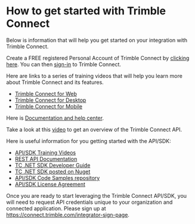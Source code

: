 # How to get started with Trimble Connect

Below is information that will help you get started on your integration with Trimble Connect.

Create a FREE registered Personal Account of Trimble Connect by [clicking here](https://app.connect.trimble.com/tc/app#/signup). You can then [sign-in](https://app.connect.trimble.com/tc/app) to Trimble Connect.

Here are links to a series of training videos that will help you learn more about Trimble Connect and its features.

* [Trimble Connect for Web](https://www.youtube.com/playlist?list=PLB3LvMW41rga7Qz1WIBooFg53KO9_Dh28 "TCW")
* [Trimble Connect for Desktop](https://www.youtube.com/playlist?list=PLB3LvMW41rgb5Adn0GWNblnUEpB6BxY1q "TCD")
* [Trimble Connect for Mobile](https://www.youtube.com/playlist?list=PLB3LvMW41rgZeEP3IeqTU5gwy-G7ShvQr "TCM")

Here is [Documentation and help center](https://community.trimble.com/community/forums/connect-help).

Take a look at this [video](https://www.youtube.com/watch?v=N8-KUJFaWF0&index=1&list=PLB3LvMW41rgbYMnTAV7hchEbv9rB0G7A2 "video") to get an overview of the Trimble Connect API.

Here is useful information for you getting started with the API/SDK:

* [API/SDK Training Videos](https://www.youtube.com/playlist?list=PLB3LvMW41rgbYMnTAV7hchEbv9rB0G7A2)
* [REST API Documentation](https://app.connect.trimble.com/tc/static/apidoc.html)
* [TC .NET SDK Developer Guide](documentation/Developer%20Guide.md)
* [TC .NET SDK posted on Nuget](https://www.nuget.org/profiles/Trimble)
* [API/SDK Code Samples repository](https://github.com/trimble-oss/tc-samples)
* [API/SDK License Agreement](https://connect.trimble.com/terms-service)

Once you are ready to start leveraging the Trimble Connect API/SDK, you will need to request API credentials unique to your organization and connected application.
Please sign up at <https://connect.trimble.com/integrator-sign-page>.
